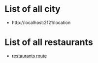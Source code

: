 # List of all city
* http://localhost:2121/location

# List of all restaurants
* [restaurants route](http://localhost:2121/restaurants)

